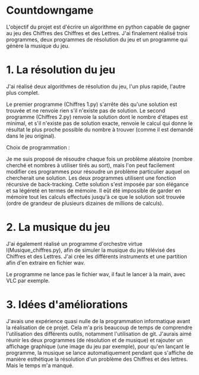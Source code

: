 # Countdowngame

L'objectif du projet est d'écrire un algorithme en python capable de gagner au jeu des Chiffres des Chiffres et des Lettres. 
J'ai finalement réalisé trois programmes, deux programmes de résolution du jeu et un programme qui génère la musique du jeu. 

# 1. La résolution du jeu 

J'ai réalisé deux algorithmes de résolution du jeu, l'un plus rapide, l'autre plus complet. 

Le premier programme (Chiffres 1.py) s'arrête dès qu'une solution est trouvée et ne renvoie rien s'il n'existe pas de solution. 
Le second programme (Chiffres 2.py) renvoie la solution dont le nombre d'étapes est minimal, et s'il n'existe pas de solution exacte, 
renvoie le calcul qui donne le résultat le plus proche possible du nombre à trouver
(comme il est demandé dans le jeu original). 

Choix de programmation :

Je me suis proposé de résoudre chaque fois un problème aléatoire (nombre cherché et nombres à utiliser tirés au sort), mais l'on peut
facilement modifier ces programmes pour résoudre un problème particulier auquel on chercherait une solution. 
Les deux programmes utilisent une fonction récursive de back-tracking. 
Cette solution s'est imposée par son élégance et sa légéreté en termes de mémoire. 
Il eût été impossible de garder en mémoire tout les calculs effectués jusqu'à ce que le solution soit trouvée (ordre de grandeur de plusieurs dizaines de millions de calculs). 

# 2. La musique du jeu 

J'ai également réalisé un programme d'orchestre virtue l(Musique_chiffres.py), afin de simuler la musique du jeu télévisé des Chiffres et des Lettres.
J'ai crée les différents instruments et une partition afin d'en extraire en fichier wav. 

Le programme ne lance pas le fichier wav, il faut le lancer à la main, avec VLC par exemple. 

# 3. Idées d'améliorations

J'avais une expérience quasi nulle de la programmation informatique avant la réalisation de ce projet. Cela m'a pris beaucoup de temps 
de comprendre l'utilisation des différents outils, notamment l'utilisation de git. 
J'aurais aimé réunir les deux programmes (de résolution et de musique) et rajouter un affichage graphique (une image du jeu par exemple), pour qu'en lançant le programme, la musique se lance automatiquement pendant que s'affiche de manière esthétique la résolution d'un problème des Chiffres et des lettres. Mais le temps m'a manqué.
